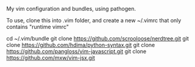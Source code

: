 My vim configuration and bundles, using pathogen.

To use, clone this into .vim folder, and create a new ~/.vimrc that only contains "runtime vimrc"

cd ~/.vim/bundle
git clone https://github.com/scrooloose/nerdtree.git
git clone https://github.com/hdima/python-syntax.git
git clone https://github.com/pangloss/vim-javascript.git
git clone https://github.com/mxw/vim-jsx.git
